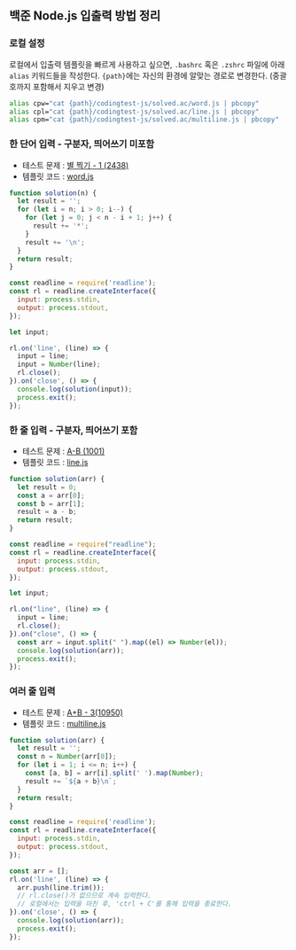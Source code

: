 ## 백준 Node.js 입출력 방법 정리

### 로컬 설정

로컬에서 입출력 템플릿을 빠르게 사용하고 싶으면, `.bashrc` 혹은 `.zshrc` 파일에 아래 `alias` 키워드들을 작성한다.
`{path}`에는 자신의 환경에 알맞는 경로로 변경한다. (중괄호까지 포함해서 지우고 변경)

```zsh
alias cpw="cat {path}/codingtest-js/solved.ac/word.js | pbcopy"
alias cpl="cat {path}/codingtest-js/solved.ac/line.js | pbcopy"
alias cpm="cat {path}/codingtest-js/solved.ac/multiline.js | pbcopy"
```

### 한 단어 입력 - 구분자, 띄어쓰기 미포함
- 테스트 문제 : [별 찍기 - 1 (2438)](https://www.acmicpc.net/problem/2438)
- 템플릿 코드 : [word.js](https://github.com/heygwangjin/codingtest-js/blob/main/solved.ac/word.js)

```js
function solution(n) {
  let result = '';
  for (let i = n; i > 0; i--) {
    for (let j = 0; j < n - i + 1; j++) {
      result += '*';
    }
    result += '\n';
  }
  return result;
}

const readline = require('readline');
const rl = readline.createInterface({
  input: process.stdin,
  output: process.stdout,
});

let input;

rl.on('line', (line) => {
  input = line;
  input = Number(line);
  rl.close();
}).on('close', () => {
  console.log(solution(input));
  process.exit();
});
```

### 한 줄 입력 - 구분자, 띄어쓰기 포함

- 테스트 문제 : [A-B (1001)](https://www.acmicpc.net/problem/1001)
- 템플릿 코드 : [line.js](https://github.com/heygwangjin/codingtest-js/blob/main/solved.ac/line.js)

```js
function solution(arr) {
  let result = 0;
  const a = arr[0];
  const b = arr[1];
  result = a - b;
  return result;
}

const readline = require("readline");
const rl = readline.createInterface({
  input: process.stdin,
  output: process.stdout,
});

let input;

rl.on("line", (line) => {
  input = line;
  rl.close();
}).on("close", () => {
  const arr = input.split(" ").map((el) => Number(el));
  console.log(solution(arr));
  process.exit();
});
```

### 여러 줄 입력

- 테스트 문제 : [A+B - 3(10950)](https://www.acmicpc.net/problem/10950)
- 템플릿 코드 : [multiline.js](https://github.com/heygwangjin/codingtest-js/blob/main/solved.ac/multiline.js)

```js
function solution(arr) {
  let result = '';
  const n = Number(arr[0]);
  for (let i = 1; i <= n; i++) {
    const [a, b] = arr[i].split(' ').map(Number);
    result += `${a + b}\n`;
  }
  return result;
}

const readline = require('readline');
const rl = readline.createInterface({
  input: process.stdin,
  output: process.stdout,
});

const arr = [];
rl.on('line', (line) => {
  arr.push(line.trim());
  // rl.close()가 없으므로 계속 입력한다.
  // 로컬에서는 입력을 마친 후, 'ctrl + C'를 통해 입력을 종료한다.
}).on('close', () => {
  console.log(solution(arr));
  process.exit();
});
```
